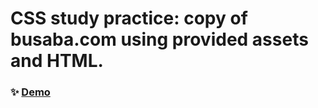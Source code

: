 # CSS study practice: copy of busaba.com using provided assets and HTML. 

### ✨ [Demo](https://nataliakiselev.github.io/busaba)
